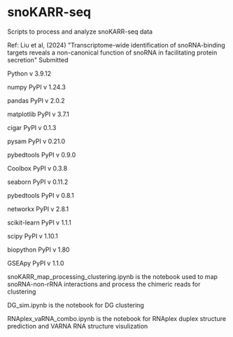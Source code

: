# snoKARR-seq
Scripts to process and analyze snoKARR-seq data

Ref: Liu et al, (2024) "Transcriptome-wide identification of snoRNA-binding targets reveals a non-canonical function of snoRNA in facilitating protein secretion" Submitted

Python 		v 3.9.12

numpy	PyPI	v 1.24.3

pandas	PyPI	v 2.0.2

matplotlib	PyPI	v 3.7.1

cigar	PyPI	v 0.1.3

pysam	PyPI	v 0.21.0

pybedtools	PyPI	v 0.9.0

Coolbox	PyPI	v 0.3.8

seaborn	PyPI	v 0.11.2

pybedtools	PyPI	v 0.8.1

networkx	PyPI	v 2.8.1

scikit-learn	PyPI	v 1.1.1

scipy	PyPI	v 1.10.1

biopython	PyPI	v 1.80

GSEApy	PyPI	v 1.1.0

snoKARR_map_processing_clustering.ipynb is the notebook used to map snoRNA-non-rRNA interactions and process the chimeric reads for clustering

DG_sim.ipynb is the notebook for DG clustering

RNAplex_vaRNA_combo.ipynb is the notebook for RNAplex duplex structure prediction and VARNA RNA structure visulization
